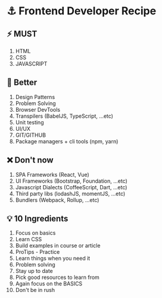 # ⚓ Frontend Developer Recipe

## ⚡ MUST

1. HTML
2. CSS
3. JAVASCRIPT
   
## 🎉 Better

1. Design Patterns
2. Problem Solving
3. Browser DevTools
4. Transpilers (BabelJS, TypeScript, ...etc)
5. Unit testing
6. UI/UX
7. GIT/GITHUB
8. Package managers  + cli tools (npm, yarn)

## ❌ Don't now

1. SPA Frameworks (React, Vue)
2. UI Frameworks (Bootstrap, Foundation, ...etc)
3. Javascript Dialects (CoffeeScript, Dart, ...etc)
4. Third party libs (lodashJS, momentJS, ...etc)
5. Bundlers (Webpack, Rollup, ...etc)

## 💡 10 Ingredients

1. Focus on basics
2. Learn CSS
3. Build examples in course or article
4. ProTips - Practice
5. Learn things when you need it
6. Problem solving
7. Stay up to date
8. Pick good resources to learn from
9. Again focus on the BASICS
10. Don't be in rush